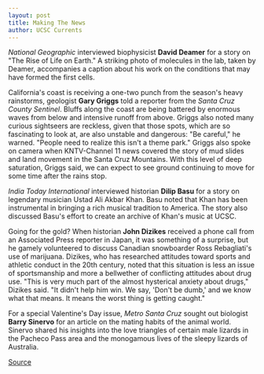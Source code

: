 ```yaml
---
layout: post
title: Making The News
author: UCSC Currents
---
```


_National Geographic_ interviewed biophysicist **David Deamer** for a story on "The Rise of Life on Earth." A striking photo of molecules in the lab, taken by Deamer, accompanies a caption about his work on the conditions that may have formed the first cells.

California's coast is receiving a one-two punch from the season's heavy rainstorms, geologist **Gary Griggs** told a reporter from the _Santa Cruz County Sentinel_. Bluffs along the coast are being battered by enormous waves from below and intensive runoff from above. Griggs also noted many curious sightseers are reckless, given that those spots, which are so fascinating to look at, are also unstable and dangerous: "Be careful," he warned. "People need to realize this isn't a theme park." Griggs also spoke on camera when KNTV-Channel 11 news covered the story of mud slides and land movement in the Santa Cruz Mountains. With this level of deep saturation, Griggs said, we can expect to see ground continuing to move for some time after the rains stop.

_India Today International_ interviewed historian **Dilip Basu** for a story on legendary musician Ustad Ali Akbar Khan. Basu noted that Khan has been instrumental in bringing a rich musical tradition to America. The story also discussed Basu's effort to create an archive of Khan's music at UCSC.

Going for the gold? When historian **John Dizikes** received a phone call from an Associated Press reporter in Japan, it was something of a surprise, but he gamely volunteered to discuss Canadian snowboarder Ross Rebagliati's use of marijuana. Dizikes, who has researched attitudes toward sports and athletic conduct in the 20th century, noted that this situation is less an issue of sportsmanship and more a bellwether of conflicting attitudes about drug use. "This is very much part of the almost hysterical anxiety about drugs," Dizikes said. "It didn't help him win. We say, 'Don't be dumb,' and we know what that means. It means the worst thing is getting caught."

For a special Valentine's Day issue, _Metro Santa Cruz_ sought out biologist **Barry Sinervo** for an article on the mating habits of the animal world. Sinervo shared his insights into the love triangles of certain male lizards in the Pacheco Pass area and the monogamous lives of the sleepy lizards of Australia.

[Source](http://www1.ucsc.edu/oncampus/currents/97-98/02-23/makenews.htm "Permalink to Making the News: 02-23-98")
